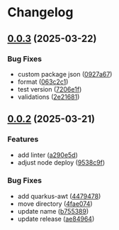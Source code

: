 # Changelog

## [0.0.3](https://github.com/lotharking/jpeg2000-node/compare/jp2-to-image@v0.0.2...jp2-to-image@v0.0.3) (2025-03-22)


### Bug Fixes

* custom package json ([0927a67](https://github.com/lotharking/jpeg2000-node/commit/0927a679d8b9b91d24af6fa273b796b10815b7a3))
* format ([063c2c1](https://github.com/lotharking/jpeg2000-node/commit/063c2c17b1d5147435f7d836e884ee4003711136))
* test version ([7206e1f](https://github.com/lotharking/jpeg2000-node/commit/7206e1ffc9c8e83e0121eb5f2a1deb0dba4fb880))
* validations ([2e21681](https://github.com/lotharking/jpeg2000-node/commit/2e21681f0dec8c7ae03ef53d4466d8c803e2389c))

## [0.0.2](https://github.com/lotharking/jpeg2000-node/compare/jp2-to-image@v0.0.1...jp2-to-image@v0.0.2) (2025-03-21)


### Features

* add linter ([a290e5d](https://github.com/lotharking/jpeg2000-node/commit/a290e5d7279b2aaf7b63ca6a0df9d74da5de0dcc))
* adjust node deploy ([9538c9f](https://github.com/lotharking/jpeg2000-node/commit/9538c9fe7c98f72067d84a206f304e34b318c9a2))


### Bug Fixes

* add quarkus-awt ([4479478](https://github.com/lotharking/jpeg2000-node/commit/447947882d0e1faa878ab93cb770b474d6e7710f))
* move directory ([4fae074](https://github.com/lotharking/jpeg2000-node/commit/4fae074f253fd00d06fb3e8e64b105c34bf82db8))
* update name ([b755389](https://github.com/lotharking/jpeg2000-node/commit/b755389f8aa0f7e942b446bae2d02ccb3a55f8be))
* update release ([ae84964](https://github.com/lotharking/jpeg2000-node/commit/ae84964c111d436a346686d2861e6d6961991454))
